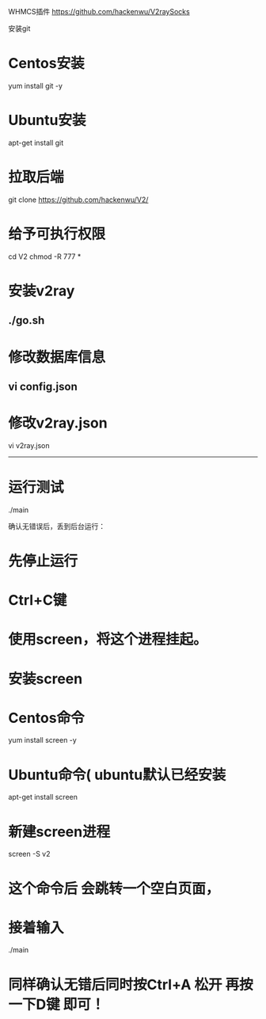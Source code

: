 WHMCS插件   https://github.com/hackenwu/V2raySocks

安装git

# Centos安装
yum install git -y

# Ubuntu安装
apt-get install git

# 拉取后端
git clone https://github.com/hackenwu/V2/

# 给予可执行权限
cd V2
chmod -R 777 *

# 安装v2ray
./go.sh
---------------------------------------------------
# 修改数据库信息
vi config.json
-----------------------------------------------------
 # 修改v2ray.json
vi v2ray.json

-----------------------------------------------------
# 运行测试
./main

确认无错误后，丢到后台运行：

# 先停止运行
# Ctrl+C键
# 使用screen，将这个进程挂起。

# 安装screen
# Centos命令
yum install screen -y

# Ubuntu命令( ubuntu默认已经安装
apt-get install screen

# 新建screen进程
screen -S v2
# 这个命令后 会跳转一个空白页面，

# 接着输入
./main

# 同样确认无错后同时按Ctrl+A 松开 再按一下D键  即可！





